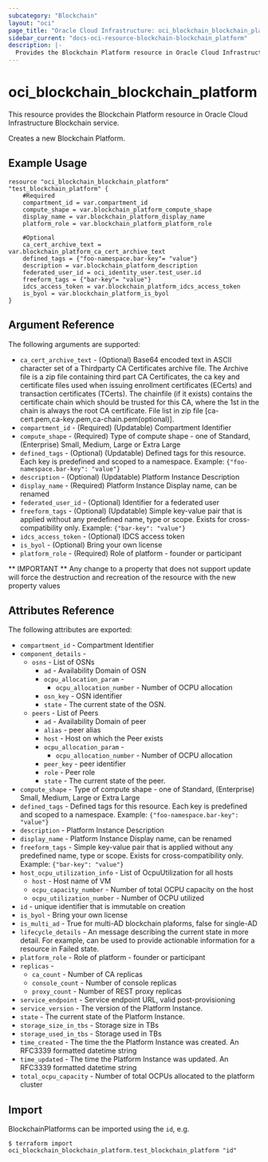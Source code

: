 ```yaml
---
subcategory: "Blockchain"
layout: "oci"
page_title: "Oracle Cloud Infrastructure: oci_blockchain_blockchain_platform"
sidebar_current: "docs-oci-resource-blockchain-blockchain_platform"
description: |-
  Provides the Blockchain Platform resource in Oracle Cloud Infrastructure Blockchain service
---
```


# oci_blockchain_blockchain_platform
This resource provides the Blockchain Platform resource in Oracle Cloud Infrastructure Blockchain service.

Creates a new Blockchain Platform.


## Example Usage

```hcl
resource "oci_blockchain_blockchain_platform" "test_blockchain_platform" {
	#Required
	compartment_id = var.compartment_id
	compute_shape = var.blockchain_platform_compute_shape
	display_name = var.blockchain_platform_display_name
	platform_role = var.blockchain_platform_platform_role

	#Optional
	ca_cert_archive_text = var.blockchain_platform_ca_cert_archive_text
	defined_tags = {"foo-namespace.bar-key"= "value"}
	description = var.blockchain_platform_description
	federated_user_id = oci_identity_user.test_user.id
	freeform_tags = {"bar-key"= "value"}
	idcs_access_token = var.blockchain_platform_idcs_access_token
	is_byol = var.blockchain_platform_is_byol
}
```

## Argument Reference

The following arguments are supported:

* `ca_cert_archive_text` - (Optional) Base64 encoded text in ASCII character set of a Thirdparty CA Certificates archive file. The Archive file is a zip file containing third part CA Certificates, the ca key and certificate files used when issuing enrollment certificates (ECerts) and transaction certificates (TCerts). The chainfile (if it exists) contains the certificate chain which should be trusted for this CA, where the 1st in the chain is always the root CA certificate. File list in zip file [ca-cert.pem,ca-key.pem,ca-chain.pem(optional)]. 
* `compartment_id` - (Required) (Updatable) Compartment Identifier
* `compute_shape` - (Required) Type of compute shape - one of Standard, (Enterprise) Small, Medium, Large or Extra Large
* `defined_tags` - (Optional) (Updatable) Defined tags for this resource. Each key is predefined and scoped to a namespace. Example: `{"foo-namespace.bar-key": "value"}` 
* `description` - (Optional) (Updatable) Platform Instance Description
* `display_name` - (Required) Platform Instance Display name, can be renamed
* `federated_user_id` - (Optional) Identifier for a federated user
* `freeform_tags` - (Optional) (Updatable) Simple key-value pair that is applied without any predefined name, type or scope. Exists for cross-compatibility only. Example: `{"bar-key": "value"}` 
* `idcs_access_token` - (Optional) IDCS access token
* `is_byol` - (Optional) Bring your own license
* `platform_role` - (Required) Role of platform - founder or participant


** IMPORTANT **
Any change to a property that does not support update will force the destruction and recreation of the resource with the new property values

## Attributes Reference

The following attributes are exported:

* `compartment_id` - Compartment Identifier
* `component_details` - 
	* `osns` - List of OSNs
		* `ad` - Availability Domain of OSN
		* `ocpu_allocation_param` - 
			* `ocpu_allocation_number` - Number of OCPU allocation
		* `osn_key` - OSN identifier
		* `state` - The current state of the OSN.
	* `peers` - List of Peers
		* `ad` - Availability Domain of peer
		* `alias` - peer alias
		* `host` - Host on which the Peer exists
		* `ocpu_allocation_param` - 
			* `ocpu_allocation_number` - Number of OCPU allocation
		* `peer_key` - peer identifier
		* `role` - Peer role
		* `state` - The current state of the peer.
* `compute_shape` - Type of compute shape - one of Standard, (Enterprise) Small, Medium, Large or Extra Large
* `defined_tags` - Defined tags for this resource. Each key is predefined and scoped to a namespace. Example: `{"foo-namespace.bar-key": "value"}` 
* `description` - Platform Instance Description
* `display_name` - Platform Instance Display name, can be renamed
* `freeform_tags` - Simple key-value pair that is applied without any predefined name, type or scope. Exists for cross-compatibility only. Example: `{"bar-key": "value"}` 
* `host_ocpu_utilization_info` - List of OcpuUtilization for all hosts
	* `host` - Host name of VM
	* `ocpu_capacity_number` - Number of total OCPU capacity on the host
	* `ocpu_utilization_number` - Number of OCPU utilized
* `id` - unique identifier that is immutable on creation
* `is_byol` - Bring your own license
* `is_multi_ad` - True for multi-AD blockchain plaforms, false for single-AD
* `lifecycle_details` - An message describing the current state in more detail. For example, can be used to provide actionable information for a resource in Failed state.
* `platform_role` - Role of platform - founder or participant
* `replicas` - 
	* `ca_count` - Number of CA replicas
	* `console_count` - Number of console replicas
	* `proxy_count` - Number of REST proxy replicas
* `service_endpoint` - Service endpoint URL, valid post-provisioning
* `service_version` - The version of the Platform Instance.
* `state` - The current state of the Platform Instance.
* `storage_size_in_tbs` - Storage size in TBs
* `storage_used_in_tbs` - Storage used in TBs
* `time_created` - The time the the Platform Instance was created. An RFC3339 formatted datetime string
* `time_updated` - The time the Platform Instance was updated. An RFC3339 formatted datetime string
* `total_ocpu_capacity` - Number of total OCPUs allocated to the platform cluster

## Import

BlockchainPlatforms can be imported using the `id`, e.g.

```
$ terraform import oci_blockchain_blockchain_platform.test_blockchain_platform "id"
```

